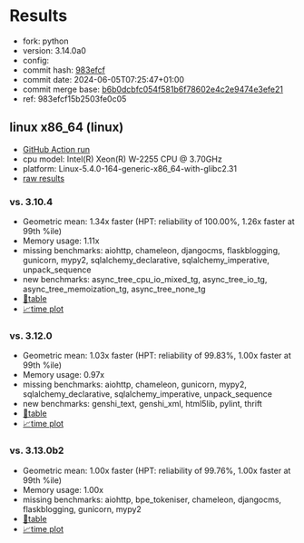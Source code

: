# Results

- fork: python
- version: 3.14.0a0
- config: 
- commit hash: [983efcf](https://github.com/python/cpython/commit/983efcf)
- commit date: 2024-06-05T07:25:47+01:00
- commit merge base: [b6b0dcbfc054f581b6f78602e4c2e9474e3efe21](https://github.com/python/cpython/commit/b6b0dcbfc054f581b6f78602e4c2e9474e3efe21)
- ref: 983efcf15b2503fe0c05

## linux x86_64 (linux)

- [GitHub Action run](https://github.com/faster-cpython/benchmarking/actions/runs/9423172789)
- cpu model: Intel(R) Xeon(R) W-2255 CPU @ 3.70GHz
- platform: Linux-5.4.0-164-generic-x86_64-with-glibc2.31
- [raw results](bm-20240605-linux-x86_64-python-983efcf15b2503fe0c05-3.14.0a0-983efcf.json)

### vs. 3.10.4

- Geometric mean: 1.34x faster (HPT: reliability of 100.00%, 1.26x faster at 99th %ile)
- Memory usage: 1.11x
- missing benchmarks: aiohttp, chameleon, djangocms, flaskblogging, gunicorn, mypy2, sqlalchemy_declarative, sqlalchemy_imperative, unpack_sequence
- new benchmarks: async_tree_cpu_io_mixed_tg, async_tree_io_tg, async_tree_memoization_tg, async_tree_none_tg
- [📄table](bm-20240605-linux-x86_64-python-983efcf15b2503fe0c05-3.14.0a0-983efcf-vs-3.10.4.md)
- [📈time plot](bm-20240605-linux-x86_64-python-983efcf15b2503fe0c05-3.14.0a0-983efcf-vs-3.10.4.svg)

### vs. 3.12.0

- Geometric mean: 1.03x faster (HPT: reliability of 99.83%, 1.00x faster at 99th %ile)
- Memory usage: 0.97x
- missing benchmarks: aiohttp, chameleon, gunicorn, mypy2, sqlalchemy_declarative, sqlalchemy_imperative, unpack_sequence
- new benchmarks: genshi_text, genshi_xml, html5lib, pylint, thrift
- [📄table](bm-20240605-linux-x86_64-python-983efcf15b2503fe0c05-3.14.0a0-983efcf-vs-3.12.0.md)
- [📈time plot](bm-20240605-linux-x86_64-python-983efcf15b2503fe0c05-3.14.0a0-983efcf-vs-3.12.0.svg)

### vs. 3.13.0b2

- Geometric mean: 1.00x faster (HPT: reliability of 99.76%, 1.00x faster at 99th %ile)
- Memory usage: 1.00x
- missing benchmarks: aiohttp, bpe_tokeniser, chameleon, djangocms, flaskblogging, gunicorn, mypy2
- [📄table](bm-20240605-linux-x86_64-python-983efcf15b2503fe0c05-3.14.0a0-983efcf-vs-3.13.0b2.md)
- [📈time plot](bm-20240605-linux-x86_64-python-983efcf15b2503fe0c05-3.14.0a0-983efcf-vs-3.13.0b2.svg)

